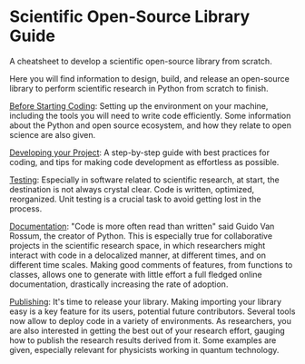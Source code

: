 # Scientific Open-Source Library Guide

A cheatsheet to develop a scientific open-source library from scratch.

Here you will find information to design, build, and release an open-source library to perform scientific research in Python from scratch to finish.


[Before Starting Coding](1-code.md): Setting up the environment on your machine, including the tools you will need to write code efficiently. Some information about the Python and open source ecosystem, and how they relate to open science are also given. 

[Developing your Project](2-develop.md): A step-by-step guide with best practices for coding, and tips for making code development as effortless as possible.  

[Testing](3-test.md): Especially in software related to scientific research, at start, the destination is not always crystal clear. Code is written, optimized, reorganized. Unit testing is a crucial task to avoid getting lost in the process.  

[Documentation](4-docs.md): "Code is more often read than written" said Guido Van Rossum, the creator of Python. This is especially true for collaborative projects in the scientific research space, in which researchers might interact with code in a delocalized manner, at different times, and on different time scales. Making good comments of features, from functions to classes, allows one to generate with little effort a full fledged online documentation, drastically increasing the rate of adoption.    

[Publishing](5-publish.md): It's time to release your library. Making importing your library easy is a key feature for its users, potential future contributors. Several tools now allow to deploy code in a variety of environments. As researchers, you are also interested in getting the best out of your research effort, gauging how to publish the research results derived from it. Some examples are given, especially relevant for physicists working in quantum technology. 


